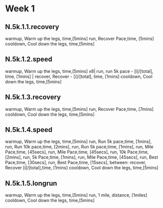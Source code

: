 # Week 1

## N.5k.1.1.recovery

warmup, Warm up the legs, time,[5mins]
run, Recover Pace,time, [5mins]
cooldown, Cool down the legs, time,[5mins]

## N.5k.1.2.speed

warmup, Warm up the legs, time,[5mins]
x8| run, run 5k pace - [i]/[total], time, [1mins] | recover, Recover - [i]/[total], time, [1mins]
cooldown, Cool down the legs, time,[5mins]

## N.5k.1.3.recovery

warmup, Warm up the legs, time,[5mins]
run, Recover Pace,time, [7mins]
cooldown, Cool down the legs, time,[5mins]

## N.5k.1.4.speed

warmup, Warm up the legs, time,[5mins]
run, Run 5k pace,time, [1mins],
run, Run 10k pace,time, [2mins],
run, Run 5k pace,time, [1mins],
run, Mile Pace,time, [45secs],
run, Mile Pace,time, [45secs],
run, 10k Pace,time, [2mins],
run, 5k Pace,time, [1mins],
run, Mile Pace,time, [45secs],
run, Best Pace,time, [30secs],
run, Best Pace,time, [15secs],
between: recover, Recover [i]/[total],time, [1mins]
cooldown, Cool down the legs, time,[5mins]

## N.5k.1.5.longrun

warmup, Warm up the legs, time,[5mins]
run, 1 mile, distance, [1miles]
cooldown, Cool down the legs, time,[5mins]
